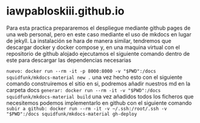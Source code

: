# iawpabloskiii.github.io

Para esta practica prepararemos el despliegue mediante github pages de una web personal, pero en este caso mediante el uso de mkdocs en lugar de jekyll.
La instalación se hara de manera similar, tendremos que descargar docker y docker compose y, en una maquina virtual con el repositorio de github alojado ejecutamos el siguiente comando dentro de este para descargar las dependencias necesarias

`
nuevo: docker run --rm -it -p 8000:8000 -v "$PWD":/docs squidfunk/mkdocs-material new .
`
una vez hecho esto con el siguiente comando construiremos el sitio en si, podremos añadir nuestros md en la carpeta docs
`
generar: docker run --rm -it -v "$PWD":/docs squidfunk/mkdocs-material build
`
una vez añadidos todos los ficheros que necesitemos podemos implementarlo en github con el siguiente comando
`
subir a github: docker run --rm -it -v ~/.ssh:/root/.ssh -v "$PWD":/docs squidfunk/mkdocs-material gh-deploy
`
